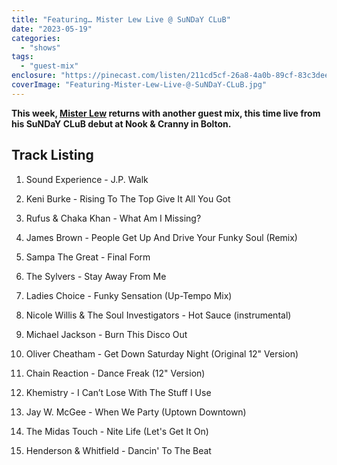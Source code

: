 ```yaml
---
title: "Featuring… Mister Lew Live @ SuNDaY CLuB"
date: "2023-05-19"
categories: 
  - "shows"
tags: 
  - "guest-mix"
enclosure: "https://pinecast.com/listen/211cd5cf-26a8-4a0b-89cf-83c3deeee1f2.mp3 57517022 audio/mpeg "
coverImage: "Featuring-Mister-Lew-Live-@-SuNDaY-CLuB.jpg"
---
```


**This week, [Mister Lew](https://www.mixcloud.com/mr_lew/) returns with another guest mix, this time live from his SuNDaY CLuB debut at Nook & Cranny in Bolton.**

## Track Listing

1. Sound Experience - J.P. Walk

3. Keni Burke - Rising To The Top Give It All You Got

5. Rufus & Chaka Khan - What Am I Missing?

7. James Brown - People Get Up And Drive Your Funky Soul (Remix)

9. Sampa The Great - Final Form

11. The Sylvers - Stay Away From Me

13. Ladies Choice - Funky Sensation (Up-Tempo Mix)

15. Nicole Willis & The Soul Investigators - Hot Sauce (instrumental)

17. Michael Jackson - Burn This Disco Out

19. Oliver Cheatham - Get Down Saturday Night (Original 12" Version)

21. Chain Reaction - Dance Freak (12" Version)

23. Khemistry - I Can’t Lose With The Stuff I Use

25. Jay W. McGee - When We Party (Uptown Downtown)

27. The Midas Touch - Nite Life (Let's Get It On)

29. Henderson & Whitfield - Dancin' To The Beat
